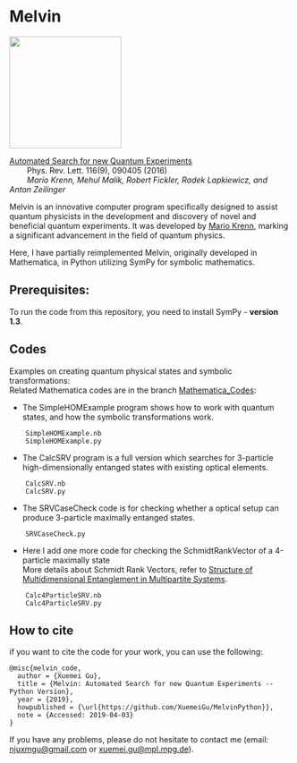 # Melvin

<img src="https://github.com/XuemeiGu/MelvinPython/assets/37003667/7748ab20-3a26-4a3d-bd34-629b676d2b29" width="200"/>

[Automated Search for new Quantum Experiments](https://doi.org/10.1103/PhysRevLett.116.090405)\
&nbsp;&nbsp;&nbsp;&nbsp;&nbsp;&nbsp;&nbsp;&nbsp;Phys. Rev. Lett. 116(9), 090405 (2016)\
&nbsp;&nbsp;&nbsp;&nbsp;&nbsp;&nbsp;&nbsp;&nbsp;*Mario Krenn, Mehul Malik, Robert Fickler, Radek Lapkiewicz, and Anton Zeilinger*


Melvin is an innovative computer program specifically designed to assist quantum physicists in the development and discovery of novel and beneficial quantum experiments. It was developed by [Mario Krenn](https://mariokrenn.wordpress.com/), marking a significant advancement in the field of quantum physics.

Here, I have partially reimplemented Melvin, originally developed in Mathematica, in Python utilizing SymPy for symbolic mathematics.

## Prerequisites:

To run the code from this repository, you need to install SymPy - **version 1.3**.

## Codes

Examples on creating quantum physical states and symbolic transformations: \
Related Mathematica codes are in the branch [Mathematica_Codes](https://github.com/XuemeiGu/MelvinPython/tree/Mathematica_Codes):

* The SimpleHOMExample program shows how to work with quantum states, and how the symbolic transformations work.
```
    SimpleHOMExample.nb
    SimpleHOMExample.py
```
* The CalcSRV program is a full version which searches for 3-particle high-dimensionally entanged states with existing optical elements.	
```
    CalcSRV.nb
    CalcSRV.py
```
* The SRVCaseCheck code is for checking whether a optical setup can produce 3-particle maximally entanged states. 
```
    SRVCaseCheck.py
```

* Here I add one more code for checking the SchmidtRankVector of a 4-particle maximally state\
  More details about Schmidt Rank Vectors, refer to [Structure of Multidimensional Entanglement in Multipartite Systems](https://doi.org/10.1103/PhysRevLett.110.030501). 
```
    Calc4ParticleSRV.nb
    Calc4ParticleSRV.py
```

## How to cite
if you want to cite the code for your work, you can use the following:
```
@misc{melvin_code,
  author = {Xuemei Gu},
  title = {Melvin: Automated Search for new Quantum Experiments -- Python Version},
  year = {2019},
  howpublished = {\url{https://github.com/XuemeiGu/MelvinPython}},
  note = {Accessed: 2019-04-03}
}
```

If you have any problems, please do not hesitate to contact me (email: njuxmgu@gmail.com or xuemei.gu@mpl.mpg.de).
 
 

  
  


   

